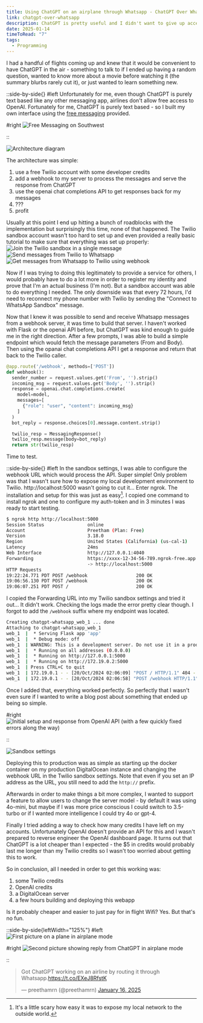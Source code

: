 ```yaml
---
title: Using ChatGPT on an airplane through Whatsapp - ChatGPT Over Whatsapp (COW)
link: chatgpt-over-whatsapp
description: ChatGPT is pretty useful and I didn't want to give up access when I flew. Most airlines give messaging access for free... so ChatGPT over Whatsapp was born.
date: 2025-01-14
timeToRead: "7"
tags:
  - Programming
---
```

I had a handful of flights coming up and knew that it would be convenient to have ChatGPT in the air - something to talk to if I ended up having a random question, wanted to know more about a movie before watching it (the summary blurbs rarely cut it), or just wanted to learn something new.

::side-by-side{}
#left
Unfortunately for me, even though ChatGPT is purely text based like any other messaging app, airlines don't allow free access to OpenAI. Fortunately for me, ChatGPT is purely text based - so I built my own interface using the [free messaging](https://www.southwest.com/inflight-entertainment-portal) provided.

#right
![Free Messaging on Southwest](/posts/chatgpt-over-whatsapp/free_messaging.png)

::

![Architecture diagram](/posts/chatgpt-over-whatsapp/architecture.png)

The architecture was simple:
1. use a free Twilio account with some developer credits
2. add a webhook to my server to process the messages and serve the response from ChatGPT
3. use the openai chat completions API to get responses back for my messages
4. ???
5. profit

Usually at this point I end up hitting a bunch of roadblocks with the implementation but surprisingly this time, none of that happened. The Twilio sandbox account wasn't too hard to set up and even provided a really basic tutorial to make sure that everything was set up properly:
![Join the Twilio sandbox in a single message](/posts/chatgpt-over-whatsapp/setup1.png)
![Send messages from Twilio to Whatsapp](/posts/chatgpt-over-whatsapp/setup2.png)
![Get messages from Whatsapp to Twilio using webhook](/posts/chatgpt-over-whatsapp/setup3.png)

Now if I was trying to doing this legitimately to provide a service for others, I would probably have to do a lot more in order to register my identity and prove that I'm an actual business (I'm not). But a sandbox account was able to do everything I needed. The only downside was that every 72 hours, I'd need to reconnect my phone number with Twilio by sending the "Connect to WhatsApp Sandbox" message.

Now that I knew it was possible to send and receive Whatsapp messages from a webhook server, it was time to build that server. I haven't worked with Flask or the openai API before, but ChatGPT was kind enough to guide me in the right direction. After a few prompts, I was able to build a simple endpoint which would fetch the message parameters (From and Body). Then using the opanai chat completions API I get a response and return that back to the Twilio caller.
```python
@app.route('/webhook', methods=['POST'])
def webhook():
  sender_number = request.values.get('From', '').strip()
  incoming_msg = request.values.get('Body', '').strip()
  response = openai.chat.completions.create(
    model=model,
    messages=[
      {"role": "user", "content": incoming_msg}
    ]
  )
  bot_reply = response.choices[0].message.content.strip()

  twilio_resp = MessagingResponse()
  twilio_resp.message(body=bot_reply)
  return str(twilio_resp)
```

Time to test.

::side-by-side{}
#left
In the sandbox settings, I was able to configure the webhook URL which would process the API. Super simple! Only problem was that I wasn't sure how to expose my local development environment to Twilio. http://localhost:5000 wasn't going to cut it... Enter ngrok. The installation and setup for this was just as easy[^1]. I copied one command to install ngrok and one to configure my auth-token and in 3 minutes I was ready to start testing.

```bash
$ ngrok http http://localhost:5000
Session Status                online                                                                          
Account                       Preetham (Plan: Free)
Version                       3.18.0                               
Region                        United States (California) (us-cal-1)    
Latency                       24ms                             
Web Interface                 http://127.0.0.1:4040          
Forwarding                    https://xxxx-12-34-56-789.ngrok-free.app 
                              -> http://localhost:5000  
HTTP Requests                                                                                            
19:22:24.771 PDT POST /webhook                  200 OK               
19:06:56.130 PDT POST /webhook                  200 OK              
19:06:07.251 PDT POST /                         200 OK              
```

I copied the Forwarding URL into my Twilio sandbox settings and tried it out... It didn't work. Checking the logs made the error pretty clear though. I forgot to add the `/webhook` suffix where my endpoint was located.

```bash
Creating chatgpt-whatsapp_web_1 ... done
Attaching to chatgpt-whatsapp_web_1
web_1  |  * Serving Flask app 'app'
web_1  |  * Debug mode: off
web_1  | WARNING: This is a development server. Do not use it in a production deployment. Use a production WSGI server instead.
web_1  |  * Running on all addresses (0.0.0.0)
web_1  |  * Running on http://127.0.0.1:5000
web_1  |  * Running on http://172.19.0.2:5000
web_1  | Press CTRL+C to quit
web_1  | 172.19.0.1 - - [20/Oct/2024 02:06:09] "POST / HTTP/1.1" 404 -
web_1  | 172.19.0.1 - - [20/Oct/2024 02:06:58] "POST /webhook HTTP/1.1" 200 -
```

Once I added that, everything worked perfectly. So perfectly that I wasn't even sure if I wanted to write a blog post about something that ended up being so simple.

#right
![Initial setup and response from OpenAI API (with a few quickly fixed errors along the way)](/posts/chatgpt-over-whatsapp/initial_setup.jpg)

::

![Sandbox settings](/posts/chatgpt-over-whatsapp/sandbox_settings.png)

Deploying this to production was as simple as starting up the docker container on my production DigitalOcean instance and changing the webhook URL in the Twilio sandbox settings. Note that even if you set an IP address as the URL, you still need to add the `http://` prefix.

Afterwards in order to make things a bit more complex, I wanted to support a feature to allow users to change the server model - by default it was using 4o-mini, but maybe if I was more price conscious I could switch to 3.5-turbo or if I wanted more intelligence I could try 4o or gpt-4.

Finally I tried adding a way to check how many credits I have left on my accounts. Unfortunately OpenAI doesn't provide an API for this and I wasn't prepared to reverse engineer the OpenAI dashboard page. It turns out that ChatGPT is a lot cheaper than I expected - the $5 in credits would probably last me longer than my Twilio credits so I wasn't too worried about getting this to work.

So in conclusion, all I needed in order to get this working was:
1. some Twilio credits
2. OpenAI credits
3. a DigitalOcean server
4. a few hours building and deploying this webapp

Is it probably cheaper and easier to just pay for in flight Wifi? Yes. But that's no fun. 

::side-by-side{leftWidth="125%"}
#left
![First picture on a plane in airplane mode](/posts/chatgpt-over-whatsapp/airplane1.jpg)

#right
![Second picture showing reply from ChatGPT in airplane mode](/posts/chatgpt-over-whatsapp/airplane2.jpg)

::

<blockquote class="twitter-tweet"><p lang="en" dir="ltr">Got ChatGPT working on an airline by routing it through Whatsapp.<a href="https://t.co/EXeJ8RfstK">https://t.co/EXeJ8RfstK</a></p>&mdash; preethamrn (@preethamrn) <a href="https://twitter.com/preethamrn/status/1879771989692613085?ref_src=twsrc%5Etfw">January 16, 2025</a></blockquote> <script async src="https://platform.twitter.com/widgets.js" charset="utf-8"></script> 

[^1]: It's a little scary how easy it was to expose my local network to the outside world. 
